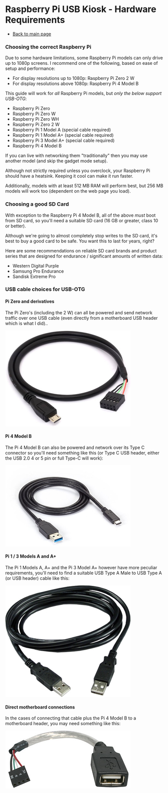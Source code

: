 # Raspberry Pi USB Kiosk - Hardware Requirements

- [Back to main page](raspberry-pi-usb-kiosk.md)

### Choosing the correct Raspberry Pi

Due to some hardware limitations, some Raspberry Pi models can only drive up to 1080p screens. I recommend one of the following, based on ease of setup and performance:

* For display resolutions up to 1080p: Raspberry Pi Zero 2 W
* For display resolutions above 1080p: Raspberry Pi 4 Model B

This guide will work for *all* Raspberry Pi models, but *only the below support USB-OTG*:

* Raspberry Pi Zero
* Raspberry Pi Zero W
* Raspberry Pi Zero WH
* Raspberry Pi Zero 2 W
* Raspberry Pi 1 Model A (special cable required)
* Raspberry Pi 1 Model A+ (special cable required)
* Raspberry Pi 3 Model A+ (special cable required)
* Raspberry Pi 4 Model B

If you can live with networking them "traditionally" then you may use another model (and skip the gadget mode setup).

Although not strictly required unless you overclock, your Raspberry Pi should have a heatsink. Keeping it cool can make it run faster.

Additionally, models with at least 512 MB RAM will perform best, but 256 MB models will work too (dependent on the web page you load).

### Choosing a good SD Card

With exception to the Raspberry Pi 4 Model B, all of the above *must* boot from SD card, so you'll need a suitable SD card (16 GB or greater, class 10 or better).

Although we're going to almost completely stop writes to the SD card, it's best to buy a good card to be safe. You want this to last for years, right?

Here are some recommendations on reliable SD card brands and product series that are designed for endurance / significant amounts of written data:

* Western Digital Purple
* Samsung Pro Endurance
* Sandisk Extreme Pro

### USB cable choices for USB-OTG

#### Pi Zero and derivatives

The Pi Zero's (including the 2 W) can all be powered and send network traffic over one USB cable (even directly from a motherboard USB header which is what I did)..

![USB Micro A to USB Header](/assets/USB%20Micro%20A%20to%20USB%20Header.jpg)

#### Pi 4 Model B

The Pi 4 Model B can also be powered and network over its Type C connector so you'll need something like this (or Type C USB header, either the USB 2.0 4 or 5 pin or full Type-C will work):

![USB Type C to USB Type A](/assets/USB%20Type%20C%20to%20USB%20Type%20A.jpg)

#### Pi 1 / 3 Models A and A+

The Pi 1 Models A, A+ and the Pi 3 Model A+ however have more peculiar requirements, you'll need to find a suitable USB Type A Male to USB Type A (or USB header) cable like this:

![USB Type A Male to USB Type A Male](/assets/USB%20Type%20A%20Male%20to%20USB%20Type%20A%20Male.jpg)

#### Direct motherboard connections

In the cases of connecting that cable plus the Pi 4 Model B to a motherboard header, you may need something like this:

![USB Type A Female to USB Header](/assets/USB%20Type%20A%20Female%20to%20USB%20Header.jpg)
